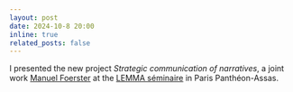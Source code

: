 ```yaml
---
layout: post
date: 2024-10-8 20:00
inline: true
related_posts: false
---
```


I presented the new project *Strategic communication of narratives*, a joint work [Manuel Foerster](https://sites.google.com/site/sitemanuelfoerster/) at the [LEMMA séminaire](http://lemma.u-paris2.fr/fr/node/11) in Paris Panthéon-Assas.
